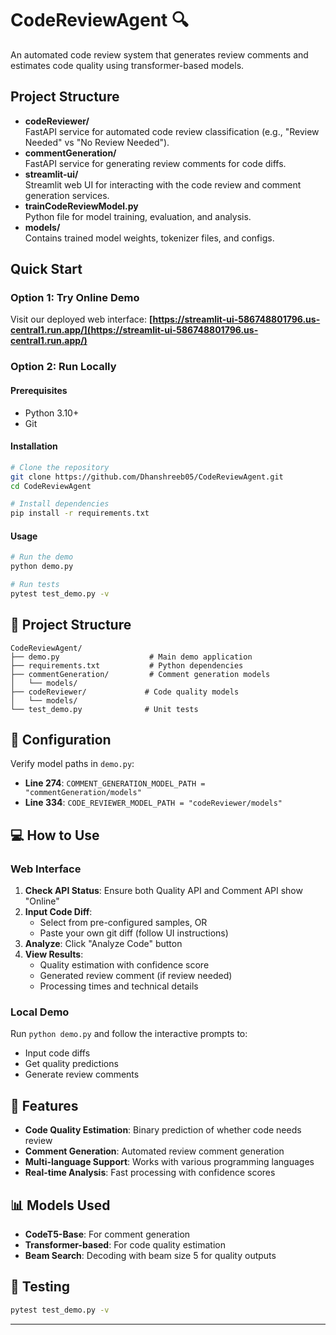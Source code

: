 # CodeReviewAgent 🔍

An automated code review system that generates review comments and estimates code quality using transformer-based models.

## Project Structure

- **codeReviewer/**  
  FastAPI service for automated code review classification (e.g., "Review Needed" vs "No Review Needed").
- **commentGeneration/**  
  FastAPI service for generating review comments for code diffs.
- **streamlit-ui/**  
  Streamlit web UI for interacting with the code review and comment generation services.
- **trainCodeReviewModel.py**  
  Python file for model training, evaluation, and analysis.
- **models/**  
  Contains trained model weights, tokenizer files, and configs.


## Quick Start

### Option 1: Try Online Demo
Visit our deployed web interface: **[https://streamlit-ui-586748801796.us-central1.run.app/](https://streamlit-ui-586748801796.us-central1.run.app/)**

### Option 2: Run Locally

#### Prerequisites
- Python 3.10+
- Git

#### Installation
```bash
# Clone the repository
git clone https://github.com/Dhanshreeb05/CodeReviewAgent.git
cd CodeReviewAgent

# Install dependencies
pip install -r requirements.txt
```

#### Usage
```bash
# Run the demo
python demo.py

# Run tests
pytest test_demo.py -v
```

## 📁 Project Structure
```
CodeReviewAgent/
├── demo.py                    # Main demo application
├── requirements.txt           # Python dependencies
├── commentGeneration/         # Comment generation models
│   └── models/
├── codeReviewer/             # Code quality models
│   └── models/
└── test_demo.py              # Unit tests
```

## 🔧 Configuration
Verify model paths in `demo.py`:
- **Line 274**: `COMMENT_GENERATION_MODEL_PATH = "commentGeneration/models"`
- **Line 334**: `CODE_REVIEWER_MODEL_PATH = "codeReviewer/models"`

## 💻 How to Use

### Web Interface
1. **Check API Status**: Ensure both Quality API and Comment API show "Online"
2. **Input Code Diff**: 
   - Select from pre-configured samples, OR
   - Paste your own git diff (follow UI instructions)
3. **Analyze**: Click "Analyze Code" button
4. **View Results**:
   - Quality estimation with confidence score
   - Generated review comment (if review needed)
   - Processing times and technical details

### Local Demo
Run `python demo.py` and follow the interactive prompts to:
- Input code diffs
- Get quality predictions
- Generate review comments

## 🎯 Features
- **Code Quality Estimation**: Binary prediction of whether code needs review
- **Comment Generation**: Automated review comment generation
- **Multi-language Support**: Works with various programming languages
- **Real-time Analysis**: Fast processing with confidence scores

## 📊 Models Used
- **CodeT5-Base**: For comment generation
- **Transformer-based**: For code quality estimation
- **Beam Search**: Decoding with beam size 5 for quality outputs

## 🧪 Testing
```bash
pytest test_demo.py -v
```
---


